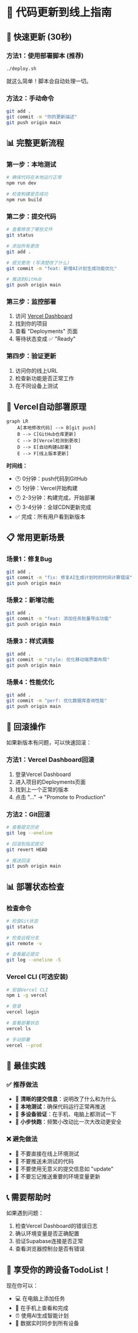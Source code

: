 # 📱 代码更新到线上指南

## 🚀 快速更新 (30秒)

### 方法1：使用部署脚本 (推荐)
```bash
./deploy.sh
```
就这么简单！脚本会自动处理一切。

### 方法2：手动命令
```bash
git add .
git commit -m "你的更新描述"
git push origin main
```

## 📊 完整更新流程

### 第一步：本地测试
```bash
# 确保代码在本地运行正常
npm run dev

# 检查构建是否成功
npm run build
```

### 第二步：提交代码
```bash
# 查看修改了哪些文件
git status

# 添加所有更改
git add .

# 提交更改 (写清楚改了什么)
git commit -m "feat: 新增AI计划生成功能优化"

# 推送到GitHub
git push origin main
```

### 第三步：监控部署
1. 访问 [Vercel Dashboard](https://vercel.com/dashboard)
2. 找到你的项目
3. 查看 "Deployments" 页面
4. 等待状态变成 ✅ "Ready"

### 第四步：验证更新
1. 访问你的线上URL
2. 检查新功能是否正常工作
3. 在不同设备上测试

## 🔄 Vercel自动部署原理

```mermaid
graph LR
    A[本地修改代码] --> B[git push]
    B --> C[GitHub仓库更新]
    C --> D[Vercel检测到更改]
    D --> E[自动构建&部署]
    E --> F[线上版本更新]
```

**时间线：**
- 🕐 0分钟：push代码到GitHub
- 🕐 1分钟：Vercel开始构建
- 🕐 2-3分钟：构建完成，开始部署
- 🕐 3-4分钟：全球CDN更新完成
- ✅ 完成：所有用户看到新版本

## 📋 常用更新场景

### 场景1：修复Bug
```bash
git add .
git commit -m "fix: 修复AI生成计划时的时间计算错误"
git push origin main
```

### 场景2：新增功能
```bash
git add .
git commit -m "feat: 添加任务批量导出功能"
git push origin main
```

### 场景3：样式调整
```bash
git add .
git commit -m "style: 优化移动端界面布局"
git push origin main
```

### 场景4：性能优化
```bash
git add .
git commit -m "perf: 优化数据库查询性能"
git push origin main
```

## 🚨 回滚操作

如果新版本有问题，可以快速回滚：

### 方法1：Vercel Dashboard回滚
1. 登录Vercel Dashboard
2. 进入项目的Deployments页面
3. 找到上一个正常的版本
4. 点击 "..." → "Promote to Production"

### 方法2：Git回滚
```bash
# 查看提交历史
git log --oneline

# 回滚到指定提交
git revert HEAD

# 推送回滚
git push origin main
```

## 📊 部署状态检查

### 检查命令
```bash
# 检查Git状态
git status

# 检查远程分支
git remote -v

# 查看最近提交
git log --oneline -5
```

### Vercel CLI (可选安装)
```bash
# 安装Vercel CLI
npm i -g vercel

# 登录
vercel login

# 查看部署状态
vercel ls

# 手动部署
vercel --prod
```

## 🎯 最佳实践

### ✅ 推荐做法
- 📝 **清晰的提交信息**：说明改了什么和为什么
- 🧪 **本地测试**：确保代码运行正常再推送
- 📱 **多设备验证**：在手机、电脑上都测试一下
- 🔄 **小步快跑**：频繁小改动比一次大改动更安全

### ❌ 避免做法
- 🚫 不要直接在线上环境测试
- 🚫 不要推送未测试的代码
- 🚫 不要使用无意义的提交信息如 "update"
- 🚫 不要忘记推送重要的环境变量更新

## 📞 需要帮助时

如果遇到问题：
1. 检查Vercel Dashboard的错误日志
2. 确认环境变量是否正确配置
3. 验证Supabase连接是否正常
4. 查看浏览器控制台是否有错误

## 🎉 享受你的跨设备TodoList！

现在你可以：
- 💻 在电脑上添加任务
- 📱 在手机上查看和完成
- ⏰ 使用AI生成智能计划
- 🔄 数据实时同步到所有设备